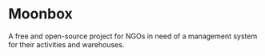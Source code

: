 # Moonbox
A free and open-source project for NGOs in need of a management system for their activities and warehouses.